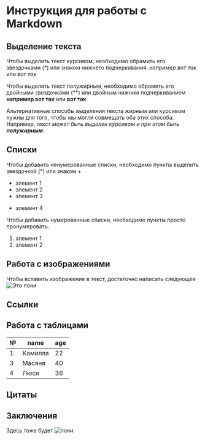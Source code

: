 # Инструкция для работы с Markdown

## Выделение текста
Чтобы выделить текст курсивом, необходимо обрамить его звездочками (*) или знаком нижнего подчеркивания. *например вот так* или _вот так_

Чтобы выделить текст полужирным, необходимо обрамить его двойными звездочками (**) или двойным нижним подчеркиванием **например вот так** или __вот так__

Альтернативные способы выделения текста жирным или курсивом нужны для того, чтобы мы могли совмещать оба этих способа. Например, _текст может быть выделен курсивом и при этом быть **полужирным**_.

## Списки

Чтобы добавить ненумерованные списки, необходимо пункты выделить звездочкой (*) или знаком +
* элемент 1
* элемент 2
* элемент 3
+ элемент 4

Чтобы добавить нумерованные списки, необходимо пункты просто пронумеровать. 
1. элемент 1
2. элемент 2 


## Работа с изображениями

Чтобы вставить изображение в текст, достаточно написать следующее ![Это пони](%D0%BF%D0%BE%D0%BD%D0%B8.jpg)

## Ссылки

## Работа с таблицами

|№|name|age|
-|-----|---|
1|Камилла|22
3|Масяня|40
4|Люся|36

## Цитаты

## Заключения

Здесь тоже будет ![пони](пони2.jpg)
